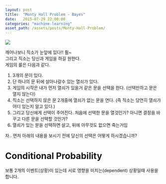 ```yaml
---
layout: post
title:  "Monty Hall Problem - Bayes"
date:   2015-07-29 22:00:00
categories: "machine-learning"
asset_path: /assets/posts/Monty-Hall-Problem/
---
```


<img src="{{page.asset_path}}saw-play-a-game.jpg" class="img-responsive img-rounded">

깨어나보니 직소가 눈앞에 있다!! 훨~ <br>
그리고 직소는 당신과 게임을 하길 원한다.<br>
게임의 룰은 다음과 같다.

1. 3개의 문이 있다.
2. 단 하나의 문 뒤에 살아나갈수 있는 열쇠가 있다.
3. 게임의 시작은 내가 먼저 열쇠가 있을거 같은 문을 선택을 한다. (선택만하고 문은 열지 않는다)
4. 직소는 선택하지 않은 문 2개중에 열쇠가 없는 문을 연다. (즉 직소는 당연히 열쇠가 어디 있는지 알고 있다.)<br>
5. 그리고 당신에게 선택이 주어진다. 처음에 선택한 문을 열것인가? 아니면 결정을 바꾸고 다른 문을 선택할 것인가?
6. 열쇠가 있는 문을 선택하면 살고, 뒤에 아무것도 없으면 죽는거임

자.. 먼저 아래의 내용을 보시기 전에 당신의 선택은 어떻게 하시겠습니까?


# Conditional Probability

보통 2개의 이벤트(상황)이 있는데 서로 영향을 미치는(dependent) 상황일때 사용을 합니다.